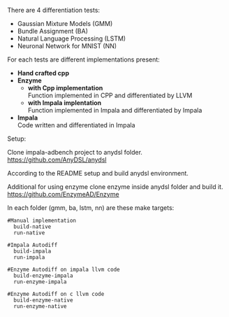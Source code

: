 
There are 4 differentiation tests:
* Gaussian Mixture Models (GMM)
* Bundle Assignment (BA)
* Natural Language Processing (LSTM)
* Neuronal Network for MNIST (NN)

For each tests are different implementations present: 

* **Hand crafted cpp**
* **Enzyme**
  * **with Cpp implementation** \
    Function implemented in CPP and differentiated by LLVM
  * **with Impala implentation** \
    Function implemented in Impala and differentiated by Impala
* **Impala** \
  Code written and differentiated in Impala

Setup:

Clone impala-adbench project to anydsl folder.
https://github.com/AnyDSL/anydsl

According to the README setup and build anydsl environment.

Additional for using enzyme clone enzyme inside anydsl folder and build it.
https://github.com/EnzymeAD/Enzyme

In each folder (gmm, ba, lstm, nn) are these make targets:
```
#Manual implementation
  build-native 
  run-native 

#Impala Autodiff
  build-impala 
  run-impala 

#Enzyme Autodiff on impala llvm code
  build-enzyme-impala
  run-enzyme-impala 

#Enzyme Autodiff on c llvm code
  build-enzyme-native 
  run-enzyme-native
```